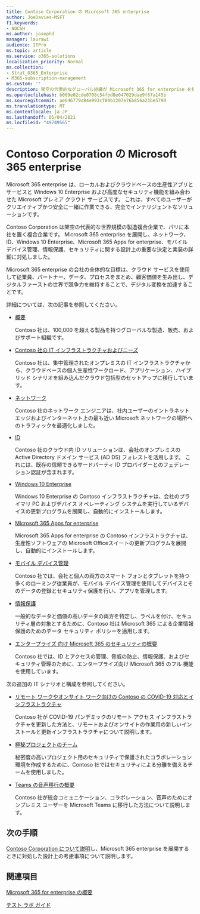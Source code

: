 ```yaml
---
title: Contoso Corporation の Microsoft 365 enterprise
author: JoeDavies-MSFT
f1.keywords:
- NOCSH
ms.author: josephd
manager: laurawi
audience: ITPro
ms.topic: article
ms.service: o365-solutions
localization_priority: Normal
ms.collection:
- Strat_O365_Enterprise
- M365-subscription-management
ms.custom: ''
description: 架空の代表的なグローバル組織が Microsoft 365 for enterprise を採用した方法。
ms.openlocfilehash: b009e02cde0708c54fbd8e047029dae9f67a145b
ms.sourcegitcommit: ae646779d84e993cf80b1207e76b856a21be5790
ms.translationtype: MT
ms.contentlocale: ja-JP
ms.lasthandoff: 01/04/2021
ms.locfileid: "49749565"
---
```

# <a name="microsoft-365-for-enterprise-for-the-contoso-corporation"></a>Contoso Corporation の Microsoft 365 enterprise

Microsoft 365 enterprise は、ローカルおよびクラウドベースの生産性アプリとサービスと Windows 10 Enterprise および高度なセキュリティ機能を組み合わせた Microsoft プレミア クラウド サービスです。 これは、すべてのユーザーがクリエイティブかつ安全に一緒に作業できる、完全でインテリジェントなソリューションです。

Contoso Corporation は架空の代表的な世界規模の製造複合企業で、パリに本社を置く複合企業です。 Microsoft 365 enterprise を展開し、ネットワーク、ID、Windows 10 Enterprise、Microsoft 365 Apps for enterprise、モバイル デバイス管理、情報保護、セキュリティに関する設計上の重要な決定と実装の詳細に対処しました。

Microsoft 365 enterprise の会社の全体的な目標は、クラウド サービスを使用して従業員、パートナー、データ、プロセスをまとめ、顧客価値を生み出し、デジタルファーストの世界で競争力を維持することで、デジタル変換を加速することです。

詳細については、次の記事を参照してください。

- [概要](contoso-overview.md)

  Contoso 社は、100,000 を超える製品を持つグローバルな製造、販売、およびサポート組織です。

- [Contoso 社の IT インフラストラクチャおよびニーズ](contoso-infra-needs.md)

  Contoso 社は、集中管理されたオンプレミスの IT インフラストラクチャから、クラウドベースの個人生産性ワークロード、アプリケーション、ハイブリッド シナリオを組み込んだクラウド包括型のセットアップに移行しています。

- [ネットワーク](contoso-networking.md)

  Contoso 社のネットワーク エンジニアは、社内ユーザーのイントラネット エッジおよびインターネット上の最も近い Microsoft ネットワークの場所へのトラフィックを最適化しました。

- [ID](contoso-identity.md)

  Contoso 社のクラウド内 ID ソリューションは、会社のオンプレミスの Active Directory ドメイン サービス (AD DS) フォレストを活用します。 これには、既存の信頼できるサードパーティ ID プロバイダーとのフェデレーション認証が含まれます。

- [Windows 10 Enterprise](contoso-win10.md)

  Windows 10 Enterprise の Contoso インフラストラクチャは、会社のプライマリ PC およびデバイス オペレーティング システムを実行しているデバイスの更新プログラムを展開し、自動的にインストールします。

- [Microsoft 365 Apps for enterprise](contoso-o365pp.md)

  Microsoft 365 Apps for enterprise の Contoso インフラストラクチャは、生産性ソフトウェアの Microsoft Officeスイートの更新プログラムを展開し、自動的にインストールします。

- [モバイル デバイス管理](contoso-mdm.md)

  Contoso 社では、会社と個人の両方のスマート フォンとタブレットを持つ多くのローミング従業員が、モバイル デバイス管理を使用してデバイスとそのデータの登録とセキュリティ保護を行い、アプリを管理します。

- [情報保護](contoso-info-protect.md)

  一般的なデータと価値の高いデータの両方を特定し、ラベルを付け、セキュリティ層の対象とするために、Contoso 社は Microsoft 365 による企業情報保護のためのデータ セキュリティ ポリシーを適用します。

- [エンタープライズ 向け Microsoft 365 のセキュリティの概要](contoso-security-summary.md)

  Contoso 社では、ID とアクセスの管理、脅威の防止、情報保護、およびセキュリティ管理のために、エンタープライズ向け Microsoft 365 のフル 機能を使用しています。

次の追加の IT シナリオと構成を参照してください。

- [リモート ワークやオンサイト ワーク向けの Contoso の COVID-19 対応とインフラストラクチャ](../solutions/contoso-remote-onsite-work.md)

  Contoso 社が COVID-19 パンデミックのリモート アクセス インフラストラクチャを更新した方法と、リモートおよびオンサイトの作業用の新しいインストールと更新インフラストラクチャについて説明します。

- [極秘プロジェクトのチーム](../solutions/contoso-team-for-top-secret-project.md)

  秘密度の高いプロジェクト用のセキュリティで保護されたコラボレーション環境を作成するために、Contoso 社ではセキュリティによる分離を備えるチームを使用しました。

- [Teams の音声移行の概要](https://docs.microsoft.com/MicrosoftTeams/voice-case-study-overview)

  Contoso 社が統合コミュニケーション、コラボレーション、音声のためにオンプレミス ユーザーを Microsoft Teams に移行した方法について説明します。

## <a name="next-step"></a>次の手順

[Contoso Corporation について説明](contoso-overview.md)し、Microsoft 365 enterprise を展開するときに対処した設計上の考慮事項について説明します。


## <a name="see-also"></a>関連項目

[Microsoft 365 for enterprise の概要](microsoft-365-overview.md)

[テスト ラボ ガイド](m365-enterprise-test-lab-guides.md)
